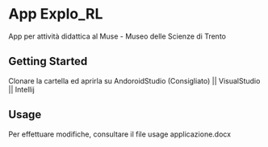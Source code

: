 # App Explo_RL

App per attività didattica al Muse - Museo delle Scienze di Trento

## Getting Started

Clonare la cartella ed aprirla su AndoroidStudio (Consigliato) || VisualStudio || Intellij

## Usage

Per effettuare modifiche, consultare il file usage applicazione.docx
